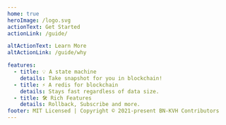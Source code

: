 ```yaml
---
home: true
heroImage: /logo.svg
actionText: Get Started
actionLink: /guide/

altActionText: Learn More
altActionLink: /guide/why

features:
  - title: 💡 A state machine
    details: Take snapshot for you in blockchain!
  - title: ⚡️ A redis for blockchain
    details: Stays fast regardless of data size.
  - title: 🛠️ Rich Features
    details: Rollback, Subscribe and more.
footer: MIT Licensed | Copyright © 2021-present BN-KVH Contributors
---
```

